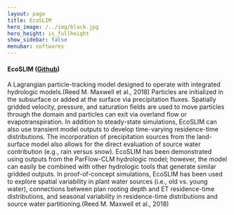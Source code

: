 ```yaml
---
layout: page
title: EcoSLIM
hero_image: /../img/black.jpg
hero_height: is_fullheight
show_sidebar: false
menubar: softwares
---
```


#### EcoSLIM ([Github](https://github.com/reedmaxwell/EcoSLIM))
A Lagrangian particle-tracking model designed to operate with integrated hydrologic models.(Reed M. Maxwell et al., 2018) Particles are initialized in the subsurface or added at the surface via precipitation fluxes. Spatially gridded velocity, pressure, and saturation fields are used to move particles through the domain and particles can exit via overland flow or evapotranspiration. In addition to steady-state simulations, EcoSLIM can also use transient model outputs to develop time-varying residence-time distributions. The incorporation of precipitation sources from the land-surface model also allows for the direct evaluation of source water contribution (e.g., rain versus snow). EcoSLIM has been demonstrated using outputs from the ParFlow-CLM hydrologic model; however, the model can easily be combined with other hydrologic tools that generate similar gridded outputs. In proof-of-concept simulations, EcoSLIM has been used to explore spatial variability in plant water sources (i.e., old vs. young water), connections between plan rooting depth and ET residence-time distributions, and seasonal variability in residence-time distributions and source water partitioning.(Reed M. Maxwell et al., 2018)